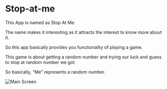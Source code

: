 # Stop-at-me

This App is named as Stop At Me.<br>

The name makes it interesting as it attracts the interest to know more about it.<br>

So this app basically provides you functionality of playing a game.<br>

This game is about getting a random number and trying our luck and guess to stop at random number we got.<br>

So basically, “Me” represents a random number.<br>

![Main Screen](https://drive.google.com/open?id=19Te1ubkTFDeE7B1yH4MuLF-ARMoFQtvf)
